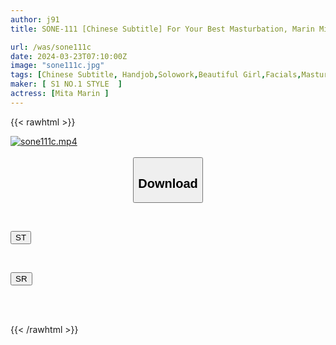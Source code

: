 ```yaml
---
author: j91
title: SONE-111 [Chinese Subtitle] For Your Best Masturbation, Marin Mita Looks At You Cutely, Stimulates Your Dick, And Receives Ejaculation Over And Over Again With A Smile...massive Facial Cumshot Smile Masturbation Support

url: /was/sone111c
date: 2024-03-23T07:10:00Z
image: "sone111c.jpg"
tags: [Chinese Subtitle, Handjob,Solowork,Beautiful Girl,Facials,Masturbation Support	]
maker: [ S1 NO.1 STYLE  ]
actress: [Mita Marin ]
---
```



{{< rawhtml >}}

<div class="video" data-videoid="7GmgR7xvlBiAZxa">
    <a href="javascript:;">
        <img src="/was/sone111c/sone111c.jpg" width="WIDTH" height="HEIGHT" alt="sone111c.mp4" loading="lazy">
    </a>
</div>

<script type="text/javascript" src="https://j91.asia/asset/on-demand-st.js"></script>

<br>
  <link rel="stylesheet" href="https://j91.asia/asset/bs5.css">
  
  <center>
  <button class="btn btn-primary" type="button" data-bs-toggle="collapse" data-bs-target=".multi-collapse" aria-expanded="false" aria-controls="multiCollapseExample1 multiCollapseExample2"><h2>Download</h2></button></center>
</p>
<div class="row">
  <div class="col">
    <div class="collapse multi-collapse" id="multiCollapseExample1">
      <div class="card card-body">
	      	      <br>
<div class="buttons">  
<p><a href="https://streamtape.to/v/7GmgR7xvlBiAZxa" target="_blank"><button class="btn-hover color-3"><i class="fa fa-download"></i> ST</button></a></p></div>
    </div>
  </div>
</div>
  <div class="col">
    <div class="collapse multi-collapse" id="multiCollapseExample2">
      <div class="card card-body">
	      <br>
<div class="buttons">
<p><a href="https://rubystm.com/r2qcr10pspmn" target="_blank"><button class="btn-hover color-9"><i class="fa fa-download"></i> SR</button></a></p></div>
<br><br>
      </div>
    </div>
  </div>
</div>

{{< /rawhtml >}}
